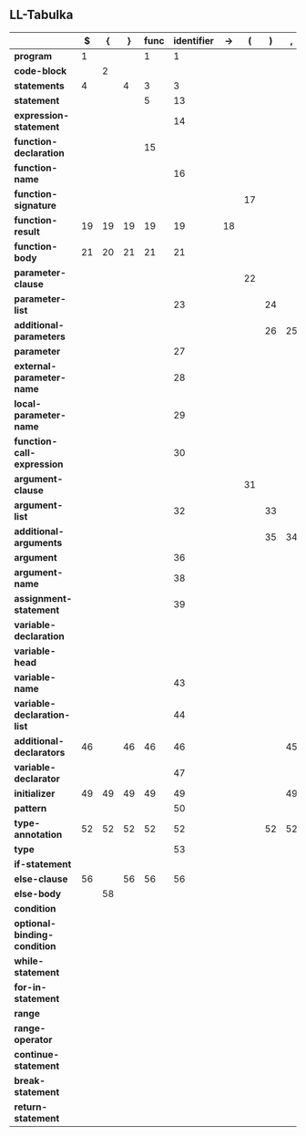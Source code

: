 ## LL-Tabulka

|                                | **$** | **{** | **}** | **func** | **identifier** | **->** | **(** | **)** | **,** | **:** | **expression** | **=** | **let** | **var** | **if** | **else** | **while** | **for** | **in** | **...** | **..<** | **continue** | **break** | **return** |
| ------------------------------ | ----- | ----- | ----- | -------- | -------------- | ------ | ----- | ----- | ----- | ----- | -------------- | ----- | ------- | ------- | ------ | -------- | --------- | ------- | ------ | ------- | ------- | ------------ | --------- | ---------- |
| **program**                    | 1     |       |       | 1        | 1              |        |       |       |       |       |                |       | 1       | 1       | 1      |          | 1         | 1       |        |         |         | 1            | 1         | 1          |
| **code-block**                 |       | 2     |       |          |                |        |       |       |       |       |                |       |         |         |        |          |           |         |        |         |         |              |           |            |
| **statements**                 | 4     |       | 4     | 3        | 3              |        |       |       |       |       |                |       | 3       | 3       | 3      |          | 3         | 3       |        |         |         | 3            | 3         | 3          |
| **statement**                  |       |       |       | 5        | 13             |        |       |       |       |       |                |       | 6       | 6       | 7      |          | 8         | 9       |        |         |         | 10           | 11        | 12         |
| **expression-statement**       |       |       |       |          | 14             |        |       |       |       |       |                |       |         |         |        |          |           |         |        |         |         |              |           |            |
| **function-declaration**       |       |       |       | 15       |                |        |       |       |       |       |                |       |         |         |        |          |           |         |        |         |         |              |           |            |
| **function-name**              |       |       |       |          | 16             |        |       |       |       |       |                |       |         |         |        |          |           |         |        |         |         |              |           |            |
| **function-signature**         |       |       |       |          |                |        | 17    |       |       |       |                |       |         |         |        |          |           |         |        |         |         |              |           |            |
| **function-result**            | 19    | 19    | 19    | 19       | 19             | 18     |       |       |       |       |                |       | 19      | 19      | 19     |          | 19        | 19      |        |         |         | 19           | 19        | 19         |
| **function-body**              | 21    | 20    | 21    | 21       | 21             |        |       |       |       |       |                |       | 21      | 21      | 21     |          | 21        | 21      |        |         |         | 21           | 21        | 21         |
| **parameter-clause**           |       |       |       |          |                |        | 22    |       |       |       |                |       |         |         |        |          |           |         |        |         |         |              |           |            |
| **parameter-list**             |       |       |       |          | 23             |        |       | 24    |       |       |                |       |         |         |        |          |           |         |        |         |         |              |           |            |
| **additional-parameters**      |       |       |       |          |                |        |       | 26    | 25    |       |                |       |         |         |        |          |           |         |        |         |         |              |           |            |
| **parameter**                  |       |       |       |          | 27             |        |       |       |       |       |                |       |         |         |        |          |           |         |        |         |         |              |           |            |
| **external-parameter-name**    |       |       |       |          | 28             |        |       |       |       |       |                |       |         |         |        |          |           |         |        |         |         |              |           |            |
| **local-parameter-name**       |       |       |       |          | 29             |        |       |       |       |       |                |       |         |         |        |          |           |         |        |         |         |              |           |            |
| **function-call-expression**   |       |       |       |          | 30             |        |       |       |       |       |                |       |         |         |        |          |           |         |        |         |         |              |           |            |
| **argument-clause**            |       |       |       |          |                |        | 31    |       |       |       |                |       |         |         |        |          |           |         |        |         |         |              |           |            |
| **argument-list**              |       |       |       |          | 32             |        |       | 33    |       |       |                |       |         |         |        |          |           |         |        |         |         |              |           |            |
| **additional-arguments**       |       |       |       |          |                |        |       | 35    | 34    |       |                |       |         |         |        |          |           |         |        |         |         |              |           |            |
| **argument**                   |       |       |       |          | 36             |        |       |       |       |       | 37             |       |         |         |        |          |           |         |        |         |         |              |           |            |
| **argument-name**              |       |       |       |          | 38             |        |       |       |       |       |                |       |         |         |        |          |           |         |        |         |         |              |           |            |
| **assignment-statement**       |       |       |       |          | 39             |        |       |       |       |       |                |       |         |         |        |          |           |         |        |         |         |              |           |            |
| **variable-declaration**       |       |       |       |          |                |        |       |       |       |       |                |       | 40      | 40      |        |          |           |         |        |         |         |              |           |            |
| **variable-head**              |       |       |       |          |                |        |       |       |       |       |                |       | 41      | 42      |        |          |           |         |        |         |         |              |           |            |
| **variable-name**              |       |       |       |          | 43             |        |       |       |       |       |                |       |         |         |        |          |           |         |        |         |         |              |           |            |
| **variable-declaration-list**  |       |       |       |          | 44             |        |       |       |       |       |                |       |         |         |        |          |           |         |        |         |         |              |           |            |
| **additional-declarators**     | 46    |       | 46    | 46       | 46             |        |       |       | 45    |       |                |       | 46      | 46      | 46     |          | 46        | 46      |        |         |         | 46           | 46        | 46         |
| **variable-declarator**        |       |       |       |          | 47             |        |       |       |       |       |                |       |         |         |        |          |           |         |        |         |         |              |           |            |
| **initializer**                | 49    | 49    | 49    | 49       | 49             |        |       |       | 49    |       |                | 48    | 49      | 49      | 49     |          | 49        | 49      |        |         |         | 49           | 49        | 49         |
| **pattern**                    |       |       |       |          | 50             |        |       |       |       |       |                |       |         |         |        |          |           |         |        |         |         |              |           |            |
| **type-annotation**            | 52    | 52    | 52    | 52       | 52             |        |       | 52    | 52    | 51    |                |       | 52      | 52      | 52     |          | 52        | 52      |        |         |         | 52           | 52        | 52         |
| **type**                       |       |       |       |          | 53             |        |       |       |       |       |                |       |         |         |        |          |           |         |        |         |         |              |           |            |
| **if-statement**               |       |       |       |          |                |        |       |       |       |       |                |       |         |         | 54     |          |           |         |        |         |         |              |           |            |
| **else-clause**                | 56    |       | 56    | 56       | 56             |        |       |       |       |       |                |       | 56      | 56      | 56     | 55       | 56        | 56      |        |         |         |              |           |            |
| **else-body**                  |       | 58    |       |          |                |        |       |       |       |       |                |       |         |         | 57     |          |           |         |        |         |         |              |           |            |
| **condition**                  |       |       |       |          |                |        |       |       |       |       | 59             |       | 60      | 60      |        |          |           |         |        |         |         |              |           |            |
| **optional-binding-condition** |       |       |       |          |                |        |       |       |       |       |                |       | 61      | 61      |        |          |           |         |        |         |         |              |           |            |
| **while-statement**            |       |       |       |          |                |        |       |       |       |       |                |       |         |         |        |          | 62        |         |        |         |         |              |           |            |
| **for-in-statement**           |       |       |       |          |                |        |       |       |       |       |                |       |         |         |        |          |           | 63      |        |         |         |              |           |            |
| **range**                      |       |       |       |          |                |        |       |       |       |       | 64             |       |         |         |        |          |           |         |        |         |         |              |           |            |
| **range-operator**             |       |       |       |          |                |        |       |       |       |       |                |       |         |         |        |          |           |         |        | 65      | 66      |              |           |            |
| **continue-statement**         |       |       |       |          |                |        |       |       |       |       |                |       |         |         |        |          |           |         |        |         |         | 67           |           |            |
| **break-statement**            |       |       |       |          |                |        |       |       |       |       |                |       |         |         |        |          |           |         |        |         |         |              | 68        |            |
| **return-statement**           |       |       |       |          |                |        |       |       |       |       |                |       |         |         |        |          |           |         |        |         |         |              |           | 69         |
